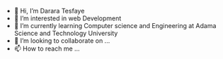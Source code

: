 - 👋 Hi, I’m Darara Tesfaye
- 👀 I’m interested in web Development
- 🌱 I’m currently learning Computer science and Engineering at Adama Science and Technology University
- 💞️ I’m looking to collaborate on ...
- 📫 How to reach me ...

<!---
DararaTasfaye/DararaTasfaye is a ✨ special ✨ repository because its `README.md` (this file) appears on your GitHub profile.
You can click the Preview link to take a look at your changes.
--->
